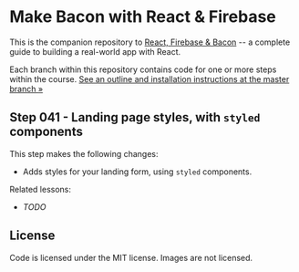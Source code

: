 Make Bacon with React & Firebase
================================

This is the companion repository to [React, Firebase & Bacon](https://frontarm.com/bacon) -- a complete guide to building a real-world app with React.

Each branch within this repository contains code for one or more steps within the course. [See an outline and installation instructions at the master branch &raquo;](https://github.com/frontarm/react-firebase-bacon)


Step 041 - Landing page styles, with `styled` components
--------

This step makes the following changes:

- Adds styles for your landing form, using `styled` components.

Related lessons:

- *TODO*


License
-------

Code is licensed under the MIT license. Images are not licensed.